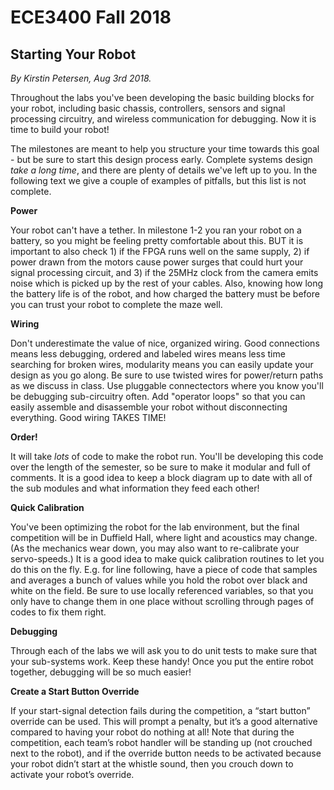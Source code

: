 # ECE3400 Fall 2018
## Starting Your Robot

*By Kirstin Petersen, Aug 3rd 2018.*

Throughout the labs you've been developing the basic building blocks for your robot, including basic chassis, controllers, sensors and signal processing circuitry, and wireless communication for debugging. Now it is time to build your robot! 

The milestones are meant to help you structure your time towards this goal - but be sure to start this design process early. Complete systems design _take a long time_, and there are plenty of details we've left up to you. In the following text we give a couple of examples of pitfalls, but this list is not complete.

**Power**

Your robot can't have a tether. In milestone 1-2 you ran your robot on a battery, so you might be feeling pretty comfortable about this. BUT it is important to also check 1) if the FPGA runs well on the same supply, 2) if power drawn from the motors cause power surges that could hurt your signal processing circuit, and 3) if the 25MHz clock from the camera emits noise which is picked up by the rest of your cables. Also, knowing how long the battery life is of the robot, and how charged the battery must be before you can trust your robot to complete the maze well.

**Wiring**

Don't underestimate the value of nice, organized wiring. Good connections means less debugging, ordered and labeled wires means less time searching for broken wires, modularity means you can easily update your design as you go along. Be sure to use twisted wires for power/return paths as we discuss in class. Use pluggable connectectors where you know you'll be debugging sub-circuitry often. Add "operator loops" so that you can easily assemble and disassemble your robot without disconnecting everything. Good wiring TAKES TIME!

**Order!**

It will take _lots_ of code to make the robot run. You'll be developing this code over the length of the semester, so be sure to make it modular and full of comments. It is a good idea to keep a block diagram up to date with all of the sub modules and what information they feed each other! 

**Quick Calibration**

You've been optimizing the robot for the lab environment, but the final competition will be in Duffield Hall, where light and acoustics may change. (As the mechanics wear down, you may also want to re-calibrate your servo-speeds.) It is a good idea to make quick calibration routines to let you do this on the fly. E.g. for line following, have a piece of code that samples and averages a bunch of values while you hold the robot over black and white on the field. Be sure to use locally referenced variables, so that you only have to change them in one place without scrolling through pages of codes to fix them right. 

**Debugging**

Through each of the labs we will ask you to do unit tests to make sure that your sub-systems work. Keep these handy! Once you put the entire robot together, debugging will be so much easier!

**Create a Start Button Override**

If your start-signal detection fails during the competition, a “start button” override can be used. This will prompt a penalty, but it’s a good alternative compared to having your robot do nothing at all! Note that during the competition, each team’s robot handler will be standing up (not crouched next to the robot), and if the override button needs to be activated because your robot didn’t start at the whistle sound, then you crouch down to activate your robot’s override.

